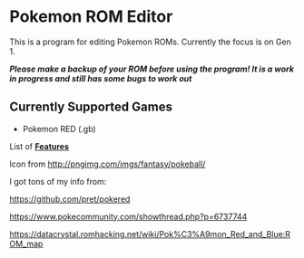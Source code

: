# Pokemon ROM Editor

This is a program for editing Pokemon ROMs. Currently the focus is on Gen 1. 

***Please make a backup of your ROM before using the program! It is a work in progress and still has some bugs to work out***

## Currently Supported Games
* Pokemon RED (.gb)

List of [**Features**](https://github.com/jakefordyce/PokemonROMEditor/blob/master/Features.md)

Icon from http://pngimg.com/imgs/fantasy/pokeball/

I got tons of my info from:

https://github.com/pret/pokered

https://www.pokecommunity.com/showthread.php?p=6737744

https://datacrystal.romhacking.net/wiki/Pok%C3%A9mon_Red_and_Blue:ROM_map
